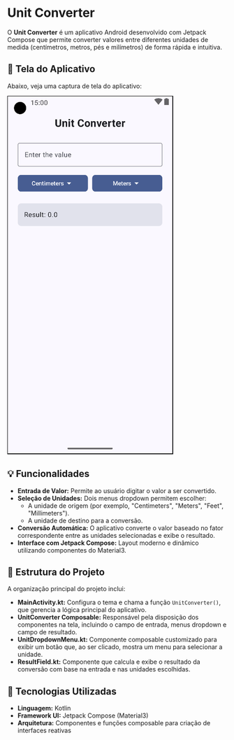 # Unit Converter

O **Unit Converter** é um aplicativo Android desenvolvido com Jetpack Compose que permite converter valores entre diferentes unidades de medida (centímetros, metros, pés e milímetros) de forma rápida e intuitiva.

## 📱 Tela do Aplicativo

Abaixo, veja uma captura de tela do aplicativo:

![Unit Converter Screenshot](./assets/screenshot.png)

## 💡 Funcionalidades

- **Entrada de Valor:** Permite ao usuário digitar o valor a ser convertido.
- **Seleção de Unidades:** Dois menus dropdown permitem escolher:
    - A unidade de origem (por exemplo, "Centimeters", "Meters", "Feet", "Millimeters").
    - A unidade de destino para a conversão.
- **Conversão Automática:** O aplicativo converte o valor baseado no fator correspondente entre as unidades selecionadas e exibe o resultado.
- **Interface com Jetpack Compose:** Layout moderno e dinâmico utilizando componentes do Material3.

## 📂 Estrutura do Projeto

A organização principal do projeto inclui:

- **MainActivity.kt:** Configura o tema e chama a função `UnitConverter()`, que gerencia a lógica principal do aplicativo.
- **UnitConverter Composable:** Responsável pela disposição dos componentes na tela, incluindo o campo de entrada, menus dropdown e campo de resultado.
- **UnitDropdownMenu.kt:** Componente composable customizado para exibir um botão que, ao ser clicado, mostra um menu para selecionar a unidade.
- **ResultField.kt:** Componente que calcula e exibe o resultado da conversão com base na entrada e nas unidades escolhidas.

## 🚀 Tecnologias Utilizadas

- **Linguagem:** Kotlin
- **Framework UI:** Jetpack Compose (Material3)
- **Arquitetura:** Componentes e funções composable para criação de interfaces reativas